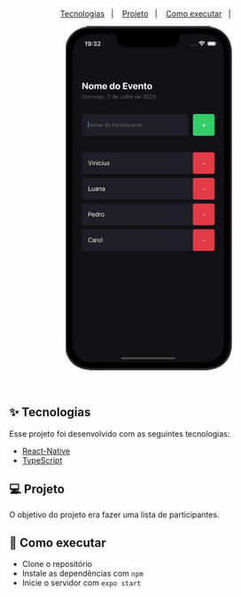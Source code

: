 <p align="center">
  <a href="#-tecnologias">Tecnologias</a>&nbsp;&nbsp;&nbsp;|&nbsp;&nbsp;&nbsp;
  <a href="#-projeto">Projeto</a>&nbsp;&nbsp;&nbsp;|&nbsp;&nbsp;&nbsp;
  <a href="#-como-executar">Como executar</a>&nbsp;&nbsp;&nbsp;|&nbsp;&nbsp;&nbsp;
</p>

<p align="center">
  <img alt="Projeto" src="https://github.com/Vinicius-Barbosa-Santos/lista_eventos/blob/master/eventos.jpg" width="300px">
</p>

<br>

## ✨ Tecnologias

Esse projeto foi desenvolvido com as seguintes tecnologias:

- [React-Native](https://reactnative.dev/)
- [TypeScript](https://www.typescriptlang.org/)

## 💻 Projeto

O objetivo do projeto era fazer uma lista de participantes.

## 🚀 Como executar

- Clone o repositório
- Instale as dependências com `npm`
- Inicie o servidor com `expo start`

